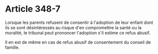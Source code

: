 # Article 348-7

Lorsque les parents refusent de consentir à l'adoption de leur enfant dont ils se sont désintéressés au risque d'en compromettre la santé ou la moralité, le tribunal peut prononcer l'adoption s'il estime ce refus abusif.

Il en est de même en cas de refus abusif de consentement du conseil de famille.
